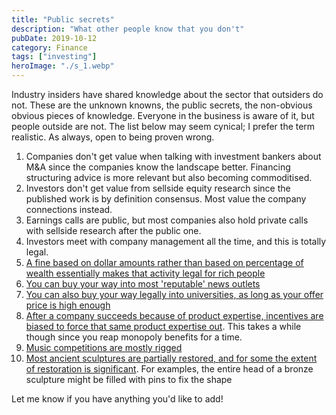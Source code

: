 ```yaml
---
title: "Public secrets"
description: "What other people know that you don't"
pubDate: 2019-10-12
category: Finance
tags: ["investing"]
heroImage: "./s_1.webp"
---
```


Industry insiders have shared knowledge about the sector that outsiders do not. These are the unknown knowns, the public secrets, the non-obvious obvious pieces of knowledge. Everyone in the business is aware of it, but people outside are not. The list below may seem cynical; I prefer the term realistic. As always, open to being proven wrong.

1. Companies don't get value when talking with investment bankers about M&A since the companies know the landscape better. Financing structuring advice is more relevant but also becoming commoditised. 
2. Investors don't get value from sellside equity research since the published work is by definition consensus. Most value the company connections instead.
3. Earnings calls are public, but most companies also hold private calls with sellside research after the public one.
4. Investors meet with company management all the time, and this is totally legal.  
5. [A fine based on dollar amounts rather than based on percentage of wealth essentially makes that activity legal for rich people](https://twitter.com/shinraalpha/status/1012985468449902592?lang=en "rich")
6. [You can buy your way into most 'reputable' news outlets](https://theoutline.com/post/2563/how-brands-secretly-buy-their-way-into-forbes-fast-company-and-huffpost-stories?zd=1&zi=jkjyesyw "buy")
7. [You can also buy your way legally into universities, as long as your offer price is high enough](https://www.insidehighered.com/admissions/article/2019/03/18/admissions-scandal-focuses-attention-legal-donations-parents "legal uni")
8. [After a company succeeds because of product expertise, incentives are biased to force that same product expertise out](https://www.youtube.com/watch?v=-AxZofbMGpM "Jobs"). This takes a while though since you reap monopoly benefits for a time.
9. [Music competitions are mostly rigged](https://www.spectator.co.uk/2018/06/you-vote-for-my-pupil-ill-vote-for-yours-the-truth-about-music-competitions/ "rigged")
10. [Most ancient sculptures are partially restored, and for some the extent of restoration is significant](http://blogs.getty.edu/iris/look-deep-inside-a-french-bronze-sculpture/ "bronze"). For examples, the entire head of a bronze sculpture might be filled with pins to fix the shape

Let me know if you have anything you'd like to add!